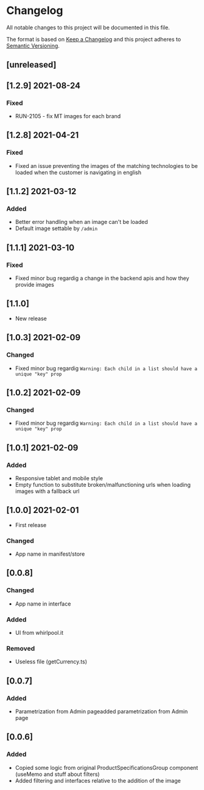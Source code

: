 # Changelog

All notable changes to this project will be documented in this file.

The format is based on [Keep a Changelog](http://keepachangelog.com/en/1.0.0/)
and this project adheres to [Semantic Versioning](http://semver.org/spec/v2.0.0.html).

## [unreleased]
## [1.2.9] 2021-08-24
### Fixed
- RUN-2105 - fix MT images for each brand
## [1.2.8] 2021-04-21
### Fixed
- Fixed an issue preventing the images of the matching technologies to be loaded when the customer is navigating in english
## [1.1.2] 2021-03-12
### Added
- Better error handling when an image can't be loaded
- Default image settable by `/admin`
## [1.1.1] 2021-03-10
### Fixed
- Fixed minor bug regardig a change in the backend apis and how they provide images
## [1.1.0]
- New release
## [1.0.3] 2021-02-09
### Changed
- Fixed minor bug regardig `Warning: Each child in a list should have a unique "key" prop`
## [1.0.2] 2021-02-09
### Changed
- Fixed minor bug regardig `Warning: Each child in a list should have a unique "key" prop`
## [1.0.1] 2021-02-09
### Added
- Responsive tablet and mobile style
- Empty function to substitute broken/malfunctioning urls when loading images with a fallback url
## [1.0.0] 2021-02-01
- First release
### Changed
- App name in manifest/store
## [0.0.8]
### Changed
- App name in interface
### Added
- UI from whirlpool.it
### Removed
- Useless file (getCurrency.ts)
## [0.0.7]
### Added
- Parametrization from Admin pageadded parametrization from Admin page
## [0.0.6]
### Added
- Copied some logic from original ProductSpecificationsGroup component (useMemo and stuff about filters)
- Added filtering and interfaces relative to the addition of the image

